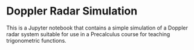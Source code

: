 # Doppler Radar Simulation

This is a Jupyter notebook that contains a simple simulation of a Doppler radar system suitable for use in a Precalculus course for teaching trigonometric functions.
